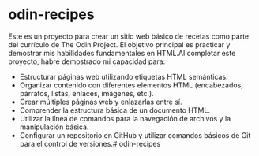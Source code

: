 # odin-recipes

Este es un proyecto para crear un sitio web básico de recetas como parte del currículo de The Odin Project. El objetivo principal es practicar y demostrar mis habilidades fundamentales en HTML.Al completar este proyecto, habré demostrado mi capacidad para:

* Estructurar páginas web utilizando etiquetas HTML semánticas.
* Organizar contenido con diferentes elementos HTML (encabezados, párrafos, listas, enlaces, imágenes, etc.).
* Crear múltiples páginas web y enlazarlas entre sí.
* Comprender la estructura básica de un documento HTML.
* Utilizar la línea de comandos para la navegación de archivos y la manipulación básica.
* Configurar un repositorio en GitHub y utilizar comandos básicos de Git para el control de versiones.# odin-recipes
